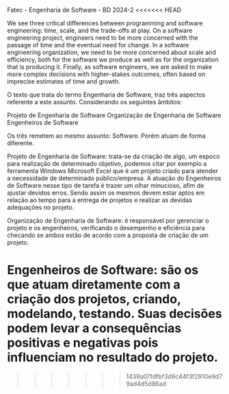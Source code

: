 Fatec - Engenharia de Software - BD 2024-2
<<<<<<< HEAD

We see three critical differences between programming and software engineering: time, scale, and the trade-offs at play. On a software engineering project, engineers need to be more concerned with the passage of time and the eventual need for change. In a software engineering organization, we need to be more concerned about scale and efficiency, both for the software we produce as well as for the organization that is producing it. Finally, as software engineers, we are asked to make more complex decisions with higher-stakes outcomes, often based on imprecise estimates of time and growth.

O texto que trata do termo Engenharia de Software, traz três aspectos referente a este assunto. Considerando os seguintes âmbitos:

Projeto de Engenharia de Software Organização de Engenharia de Software Engenheiros de Software

Os três remetem ao mesmo assunto: Software. Porém atuam de forma diferente.

Projeto de Engenharia de Software: trata-se da criação de algo, um espoco para realização de determinado objetivo, podemos citar por exemplo a ferramenta Windows Microsoft Excel que é um projeto criado para atender a necessidade de determinado público/empresa. A atuação do Engenheiros de Software nesse tipo de tarefa é trazer um olhar minucioso, afim de ajustar devidos erros. Sendo assim os mesmos devem estar aptos em relação ao tempo para a entrega de projetos e realizar as devidas adequações no projeto.

Organização de Engenharia de Software: é responsável por gerenciar o projeto e os engenheiros, verificando o desempenho e eficiência para checando se ambos estão de acordo com a proposta de criação de um projeto.

Engenheiros de Software: são os que atuam diretamente com a criação dos projetos, criando, modelando, testando. Suas decisões podem levar a consequências positivas e negativas pois influenciam no resultado do projeto.
=======
>>>>>>> 1439a07fdfbf3d9c44f3f2910e9d79ad4d5d86ad
